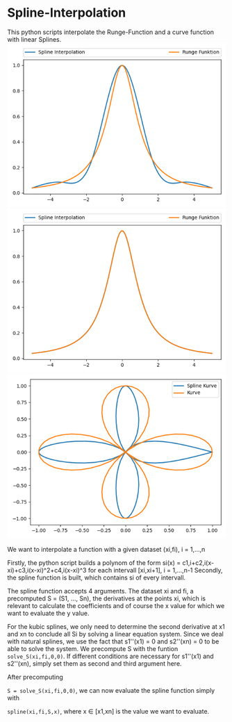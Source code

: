 # Spline-Interpolation
This python scripts interpolate the Runge-Function and a curve function with linear Splines.
![Spline auf Runge mit n=7](https://github.com/nokitoino/Spline-Interpolation/blob/main/myplot.png "n=7 datasets")
![Spline auf Kurve mit n=15](https://github.com/nokitoino/Spline-Interpolation/blob/main/myplot1.png "n=15 datasets")
![Spline auf Kurve mit n=9](https://github.com/nokitoino/Spline-Interpolation/blob/main/myplot2.png "n=9 datasets")

We want to interpolate a function with a given dataset (xi,fi), i = 1,...,n

Firstly, the python script builds a polynom of the form si(x) = c1,i+c2,i(x-xi)+c3,i(x-xi)^2+c4,i(x-xi)^3 for each intervall [xi,xi+1], i = 1,...,n-1
Secondly, the spline function is built, which contains si of every intervall.


The spline function accepts 4 arguments.
The dataset xi and fi, a precomputed S = (S1, ..., Sn), the derivatives at the points xi, which is relevant to calculate the coefficients and of course the x value for which we want to evaluate the y value.

For the kubic splines, we only need to determine the second derivative at x1 and xn to conclude all Si by solving a linear equation system.
Since we deal with natural splines, we use the fact that s1''(x1) = 0 and s2''(xn) = 0 to be able to solve the system.
We precompute S with the funtion ```solve_S(xi,fi,0,0)```.
If different conditions are necessary for s1''(x1) and s2''(xn), simply set them as second and third argument here.

After precomputing 

```S = solve_S(xi,fi,0,0)```,
we can now evaluate the spline function simply with

```spline(xi,fi,S,x)```,
where x ∈ [x1,xn] is the value we want to evaluate.


